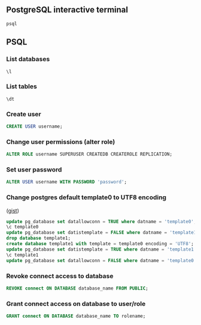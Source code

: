 ## PostgreSQL interactive terminal

```
psql
```

## PSQL

### List databases

```
\l
```

### List tables

```
\dt
```

### Create user

```sql
CREATE USER username;
```

### Change user permissions (alter role)

```sql
ALTER ROLE username SUPERUSER CREATEDB CREATEROLE REPLICATION;
```

### Set user password

```sql
ALTER USER username WITH PASSWORD 'password';
```

### Change postgres default template0 to UTF8 encoding

([gist](https://gist.github.com/ffmike/877447))

```sql
update pg_database set datallowconn = TRUE where datname = 'template0';
\c template0
update pg_database set datistemplate = FALSE where datname = 'template1';
drop database template1;
create database template1 with template = template0 encoding = 'UTF8';
update pg_database set datistemplate = TRUE where datname = 'template1';
\c template1
update pg_database set datallowconn = FALSE where datname = 'template0';
```

### Revoke connect access to database

```sql
REVOKE connect ON DATABASE database_name FROM PUBLIC;
```

### Grant connect access on database to user/role

```sql
GRANT connect ON DATABASE database_name TO rolename;
```
